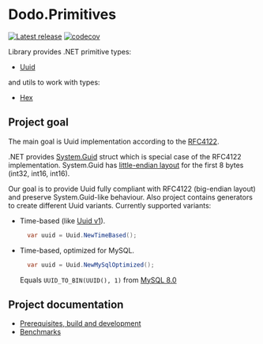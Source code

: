 # Dodo.Primitives

[![Latest release](https://img.shields.io/badge/nuget-3.0.0-blue?&kill_cache=1)](https://www.nuget.org/packages/Dodo.Primitives/3.0.0)
[![codecov](https://codecov.io/gh/dodobrands/primitives/graph/badge.svg?token=7ILQPREIVA)](https://codecov.io/gh/dodobrands/primitives)

Library provides .NET primitive types:

- [Uuid](./src/Dodo.Primitives/Uuid.cs)

and utils to work with types:

- [Hex](./src/Dodo.Primitives/Hex.cs)

## Project goal

The main goal is Uuid implementation according to the [RFC4122](https://tools.ietf.org/html/rfc4122).

.NET provides [System.Guid](https://docs.microsoft.com/en-us/dotnet/api/system.guid) struct which is special case of the RFC4122 implementation. System.Guid has [little-endian layout](https://github.com/dotnet/runtime/blob/v8.0.0/src/libraries/System.Private.CoreLib/src/System/Guid.cs#L33-L35) for the first 8 bytes (int32, int16, int16).

Our goal is to provide Uuid fully compliant with RFC4122 (big-endian layout) and preserve System.Guid-like behaviour. Also project contains generators to create different Uuid variants. Currently supported variants:

- Time-based (like [Uuid v1](https://tools.ietf.org/html/rfc4122#section-4.1.3)).

  ```csharp
    var uuid = Uuid.NewTimeBased();
  ```

- Time-based, optimized for MySQL.

  ```csharp
    var uuid = Uuid.NewMySqlOptimized();
  ```

  Equals `UUID_TO_BIN(UUID(), 1)` from [MySQL 8.0](https://dev.mysql.com/doc/refman/8.0/en/miscellaneous-functions.html#function_uuid-to-bin)

## Project documentation

- [Prerequisites, build and development](https://github.com/dodobrands/primitives/wiki/Prerequisites,-build-and-development)
- [Benchmarks](https://github.com/dodobrands/primitives/wiki/Benchmarks)

